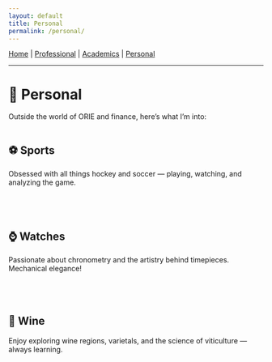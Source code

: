 ```yaml
---
layout: default
title: Personal
permalink: /personal/
---
```


[Home](/) | [Professional](/professional/) | [Academics](/academics/) | [Personal](/personal/)

---

<h1>🪿 Personal</h1>
<p>Outside the world of ORIE and finance, here’s what I’m into:</p>

<div style="display: flex; flex-direction: row; gap: 40px; flex-wrap: wrap;">

  <div style="flex: 1; min-width: 250px;">
    <h2>⚽ Sports</h2>
    <p>Obsessed with all things hockey and soccer — playing, watching, and analyzing the game.</p>
  </div>

  <div style="flex: 1; min-width: 250px;">
    <h2>⌚ Watches</h2>
    <p>Passionate about chronometry and the artistry behind timepieces. Mechanical elegance!</p>
  </div>

  <div style="flex: 1; min-width: 250px;">
    <h2>🍷 Wine</h2>
    <p>Enjoy exploring wine regions, varietals, and the science of viticulture — always learning.</p>
  </div>

</div>
